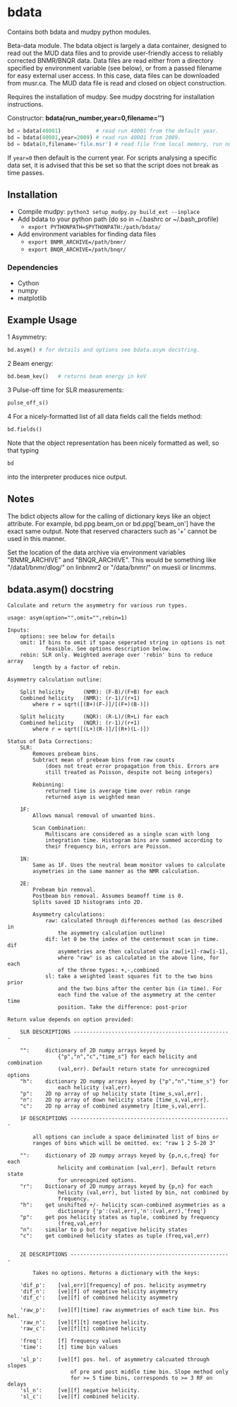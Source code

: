 # bdata
Contains both bdata and mudpy python modules.


Beta-data module. The bdata object is largely a data container, designed to read out the MUD data files and to provide user-friendly access to reliably corrected BNMR/BNQR data. Data files are read either from a directory specified by environment variable (see below), or from a passed filename for easy external user access. In this case, data files can be downloaded from musr.ca. The MUD data file is read and closed on object construction. 
    
Requires the installation of mudpy. See mudpy docstring for installation instructions. 
    

Constructor: **bdata(run_number,year=0,filename='')**
    
```python
bd = bdata(40001)           # read run 40001 from the default year. 
bd = bdata(40001,year=2009) # read run 40001 from 2009.
bd = bdata(0,filename='file.msr') # read file from local memory, run number unused 
```        

If `year=0` then default is the current year. For scripts analysing a specific data set, it is advised that this be set so that the script does not break as time passes. 

## Installation 

* Compile mudpy: `python3 setup_mudpy.py build_ext --inplace`
* Add bdata to your python path (do so in ~/.bashrc or ~/.bash_profile)
    * `export PYTHONPATH=$PYTHONPATH:/path/bdata/`
* Add environment variables for finding data files
    * `export BNMR_ARCHIVE=/path/bnmr/`
    * `export BNQR_ARCHIVE=/path/bnqr/`


### Dependencies

* Cython
* numpy
* matplotlib

## Example Usage

1 Asymmetry: 

```python
bd.asym() # for details and options see bdata.asym docstring. 
```        

2 Beam energy: 

```python
bd.beam_kev()   # returns beam energy in keV
```

3 Pulse-off time for SLR measurements: 

```python
pulse_off_s()
```                             

4 For a nicely-formatted list of all data fields call the fields method: 

```python
bd.fields()
```
        
Note that the object representation has been nicely formatted as well, so that typing
   
```python
bd
```
        
into the interpreter produces nice output. 


## Notes

The bdict objects allow for the calling of dictionary keys like an object attribute. For example, bd.ppg.beam_on or bd.ppg['beam_on'] have the exact same output. Note that reserved characters such as '+' cannot be used in this manner. 
            
Set the location of the data archive via environment variables "BNMR_ARCHIVE" and "BNQR_ARCHIVE". This would be something like "/data1/bnmr/dlog/" on linbnmr2 or "/data/bnmr/" on muesli or lincmms.

## bdata.asym() docstring

```text
Calculate and return the asymmetry for various run types. 

usage: asym(option="",omit="",rebin=1)

Inputs:
    options: see below for details
    omit: 1f bins to omit if space seperated string in options is not 
            feasible. See options description below.
    rebin: SLR only. Weighted average over 'rebin' bins to reduce array 
        length by a factor of rebin. 

Asymmetry calculation outline: 

    Split helicity      (NMR): (F-B)/(F+B) for each
    Combined helicity   (NMR): (r-1)/(r+1)
        where r = sqrt([(B+)(F-)]/[(F+)(B-)])

    Split helicity      (NQR): (R-L)/(R+L) for each
    Combined helicity   (NQR): (r-1)/(r+1)
        where r = sqrt([(L+)(R-)]/[(R+)(L-)])

Status of Data Corrections:
    SLR: 
        Removes prebeam bins. 
        Subtract mean of prebeam bins from raw counts 
            (does not treat error propagation from this. Errors are 
            still treated as Poisson, despite not being integers) 

        Rebinning: 
            returned time is average time over rebin range
            returned asym is weighted mean

    1F: 
        Allows manual removal of unwanted bins. 

        Scan Combination:
            Multiscans are considered as a single scan with long 
            integration time. Histogram bins are summed according to 
            their frequency bin, errors are Poisson.

    1N:
        Same as 1F. Uses the neutral beam monitor values to calculate 
        asymetries in the same manner as the NMR calculation. 

    2E: 
        Prebeam bin removal. 
        Postbeam bin removal. Assumes beamoff time is 0. 
        Splits saved 1D histograms into 2D.

        Asymmetry calculations: 
            raw: calculated through differences method (as described in 
                the asymmetry calculation outline)
            dif: let 0 be the index of the centermost scan in time. dif 
                asymmetries are then calculated via raw[i+1]-raw[i-1], 
                where "raw" is as calculated in the above line, for each 
                of the three types: +,-,combined 
            sl: take a weighted least squares fit to the two bins prior 
                and the two bins after the center bin (in time). For 
                each find the value of the asymmetry at the center time 
                position. Take the difference: post-prior

Return value depends on option provided:

    SLR DESCRIPTIONS --------------------------------------------------

    "":     dictionary of 2D numpy arrays keyed by 
                {"p","n","c","time_s"} for each helicity and combination 
                (val,err). Default return state for unrecognized options
    "h":    dictionary 2D numpy arrays keyed by {"p","n","time_s"} for 
                each helicity (val,err).
    "p":    2D np array of up helicity state [time_s,val,err].
    "n":    2D np array of down helicity state [time_s,val,err].
    "c":    2D np array of combined asymmetry [time_s,val,err].

    1F DESCRIPTIONS ---------------------------------------------------

        all options can include a space deliminated list of bins or 
        ranges of bins which will be omitted. ex: "raw 1 2 5-20 3"

    "":     dictionary of 2D numpy arrays keyed by {p,n,c,freq} for each 
                helicity and combination [val,err]. Default return state 
                for unrecognized options.
    "r":    Dictionary of 2D numpy arrays keyed by {p,n} for each 
                helicity (val,err), but listed by bin, not combined by 
                frequency. 
    "h":    get unshifted +/- helicity scan-combined asymmetries as a 
                dictionary {'p':(val,err),'n':(val,err),'freq'}
    "p":    get pos helicity states as tuple, combined by frequency 
                (freq,val,err)
    "n":    similar to p but for negative helicity states
    "c":    get combined helicity states as tuple (freq,val,err)


    2E DESCRIPTIONS ---------------------------------------------------

        Takes no options. Returns a dictionary with the keys: 

    'dif_p':    [val,err][frequency] of pos. helicity asymmetry 
    'dif_n':    [ve][f] of negative helicity asymmetry
    'dif_c':    [ve][f] of combined helicity asymmetry

    'raw_p':    [ve][f][time] raw asymmetries of each time bin. Pos hel. 
    'raw_n':    [ve][f][t] negative helicity.
    'raw_c':    [ve][f][t] combined helicity

    'freq':     [f] frequency values
    'time':     [t] time bin values

    'sl_p':     [ve][f] pos. hel. of asymmetry calcuated through slopes 
                    of pre and post middle time bin. Slope method only 
                    for >= 5 time bins, corresponds to >= 3 RF on delays
    'sl_n':     [ve][f] negative helicity.
    'sl_c':     [ve][f] combined helicity.
```        